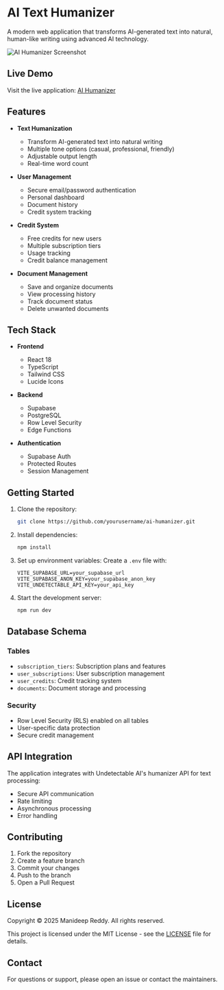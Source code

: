 # AI Text Humanizer

A modern web application that transforms AI-generated text into natural, human-like writing using advanced AI technology.

![AI Humanizer Screenshot](https://images.pexels.com/photos/546819/pexels-photo-546819.jpeg?auto=compress&cs=tinysrgb&w=1260&h=750&dpr=1)

## Live Demo

Visit the live application: [AI Humanizer]([https://ai-humanizer.netlify.app](https://classy-buttercream-de19d5.netlify.app))

## Features

- **Text Humanization**
  - Transform AI-generated text into natural writing
  - Multiple tone options (casual, professional, friendly)
  - Adjustable output length
  - Real-time word count

- **User Management**
  - Secure email/password authentication
  - Personal dashboard
  - Document history
  - Credit system tracking

- **Credit System**
  - Free credits for new users
  - Multiple subscription tiers
  - Usage tracking
  - Credit balance management

- **Document Management**
  - Save and organize documents
  - View processing history
  - Track document status
  - Delete unwanted documents

## Tech Stack

- **Frontend**
  - React 18
  - TypeScript
  - Tailwind CSS
  - Lucide Icons

- **Backend**
  - Supabase
  - PostgreSQL
  - Row Level Security
  - Edge Functions

- **Authentication**
  - Supabase Auth
  - Protected Routes
  - Session Management

## Getting Started

1. Clone the repository:
   ```bash
   git clone https://github.com/yourusername/ai-humanizer.git
   ```

2. Install dependencies:
   ```bash
   npm install
   ```

3. Set up environment variables:
   Create a `.env` file with:
   ```
   VITE_SUPABASE_URL=your_supabase_url
   VITE_SUPABASE_ANON_KEY=your_supabase_anon_key
   VITE_UNDETECTABLE_API_KEY=your_api_key
   ```

4. Start the development server:
   ```bash
   npm run dev
   ```

## Database Schema

### Tables

- `subscription_tiers`: Subscription plans and features
- `user_subscriptions`: User subscription management
- `user_credits`: Credit tracking system
- `documents`: Document storage and processing

### Security

- Row Level Security (RLS) enabled on all tables
- User-specific data protection
- Secure credit management

## API Integration

The application integrates with Undetectable AI's humanizer API for text processing:

- Secure API communication
- Rate limiting
- Asynchronous processing
- Error handling

## Contributing

1. Fork the repository
2. Create a feature branch
3. Commit your changes
4. Push to the branch
5. Open a Pull Request

## License

Copyright © 2025 Manideep Reddy. All rights reserved.

This project is licensed under the MIT License - see the [LICENSE](LICENSE) file for details.

## Contact

For questions or support, please open an issue or contact the maintainers.

